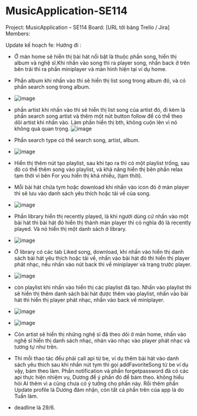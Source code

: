 # MusicApplication-SE114
Project: MusicApplication – SE114 
Board: [URL tới bảng Trello / Jira]  
Members:

Update kế hoạch fe:
Hướng đi :
- Ở màn home sẽ hiển thị bài hát nổi bật là thuộc phần song, hiển thị album và nghệ sĩ.Khi nhấn vào song thì ra player song, nhấn back ở trên bên trái thì ra phần miniplayer và màn hình hiện tại ví dụ home.
  
- Phần album khi nhấn vào thì sẽ hiển thị list song trong album đó, và có phần search song trong album.
- ![image](https://github.com/user-attachments/assets/677a9ff6-323f-483a-96a7-cd0d4d1ae092)

  
- phần artist khi nhấn vào thì sẽ hiển thị list song của artist đó, đi kèm là phần search song artist và thêm một nút button follow để có thể theo dõi artist khi nhấn vào. Làm phần hiển thị bth, không cuộn lên vì nó không quá quan trọng. 
  ![image](https://github.com/user-attachments/assets/b20cfd5a-76d7-462c-bc20-a89c234f6aff)

  
- Phần search type có thể search song, artist, album.
- ![image](https://github.com/user-attachments/assets/a228053e-4211-4359-bf45-3d8a309144ec)

  
- Hiển thị thêm nút tạo playlist, sau khi tạo ra thì có một playlist trống, sau đó có thể thêm song vào playlist, và khả năng hiển thị bên phần relax tạm thời vì bên For you hiển thị khá nhiều, (tạm thời).
  
- Mỗi bài hát chứa tym hoặc download khi nhấn vào icon đó ở màn player thì sẽ lưu vào danh sách yêu thích hoặc tải về của song.
- ![image](https://github.com/user-attachments/assets/ab4c7483-3482-4a35-ace6-9e65b6a038f8)

  
- Phần library hiển thị recently played, là khi người dùng cứ nhấn vào một bài hát thì bài hát đó hiển thị thành màn player thì có nghĩa đó là recently played. Và nó hiển thị một danh sách ở library.
- ![image](https://github.com/user-attachments/assets/12c0b1ed-0356-4f73-828f-70be4000a1d4)

  
- Ở library có các tab Liked song, download, khi nhấn vào hiển thị danh sách bài hát yêu thích hoặc tải về, nhấn vào bài hát đó thì hiển thị player phát nhạc, nếu nhấn vào nút back thì về miniplayer và trạng trước player.
- ![image](https://github.com/user-attachments/assets/2c12d545-3339-401d-bb6a-b2b3643ca09d)

  
- còn playlist khi nhấn vào hiển thị các playlist đã tạo. Nhấn vào playlist thì sẽ hiển thị thêm danh sách bài hát được thêm vào playlist, nhấn vào bài hát thì hiển thị player phát nhạc, nhấn vào back về miniplayer.
- ![image](https://github.com/user-attachments/assets/f7552842-21e2-4f08-8b2f-81c0057c029a)
- ![image](https://github.com/user-attachments/assets/07ac1261-4855-4dbb-b8b5-a11437b53766)

- Còn artist sẽ hiển thị những nghệ sĩ đã theo dõi ở màn home, nhấn vào nghệ sĩ hiển thị danh sách nhạc, nhán vào nhạc vào player phát nhạc và tương tự như trên.

- Thì mỗi thao tác đều phải call api từ be, ví dụ thêm bài hát vào danh sách yêu thích sau khi nhấn nút tym thì gọi addFavoriteSong từ be ví dụ vậy, bám theo làm. Phần notification và phần forgetpassword đã có các api thực hiện nhiệm vụ, Dương để ý phần đó để bám theo. không hiểu hỏi AI thêm vì a cũng chưa có ý tưởng cho phần này. Rồi thêm phần Update profile là Dương đảm nhận, còn tất cả phần trên của app là do Tuấn làm.

- deadline là 29/6.

